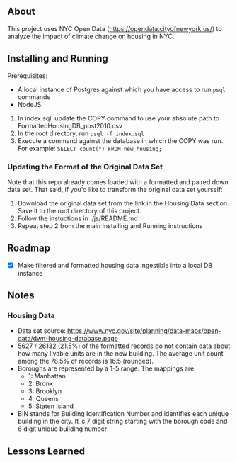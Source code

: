 ## About

This project uses NYC Open Data (https://opendata.cityofnewyork.us/) to analyze the impact of climate change on housing in NYC.

## Installing and Running

Prerequisites:
- A local instance of Postgres against which you have access to run `psql` commands
- NodeJS

1. In index.sql, update the COPY command to use your absolute path to FormattedHousingDB_post2010.csv
2. In the root directory, run `psql -f index.sql`
3. Execute a command against the database in which the COPY was run. For example: `SELECT count(*) FROM new_housing;`

### Updating the Format of the Original Data Set

Note that this repo already comes loaded with a formatted and paired down data set. That said, if you'd like to transform the original data set yourself:

1. Download the original data set from the link in the Housing Data section. Save it to the root directory of this project.
2. Follow the instuctions in ./js/README.md
3. Repeat step 2 from the main Installing and Running instructions

## Roadmap

- [x] Make filtered and formatted housing data ingestible into a local DB instance

## Notes

### Housing Data

- Data set source: https://www.nyc.gov/site/planning/data-maps/open-data/dwn-housing-database.page
- 5627 / 26132 (21.5%) of the formatted records do not contain data about how many livable units are in the new building. The average unit count among the 78.5% of records is 16.5 (rounded).
- Boroughs are represented by a 1-5 range. The mappings are:
  - 1: Manhattan
  - 2: Bronx
  - 3: Brooklyn
  - 4: Queens
  - 5: Staten Island
- BIN stands for Building Identification Number and identifies each unique building in the city. It is 7 digit string starting with the borough code and 6 digit unique building number

## Lessons Learned

